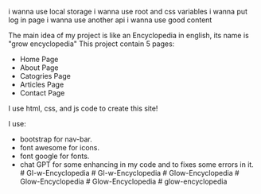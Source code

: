 i wanna use local storage
i wanna use root and css variables
i wanna put log in page
i wanna use another api
i wanna use good content


The main idea of my project is like an Encyclopedia in english, its name is "grow encyclopedia" 
This project contain 5 pages:
- Home Page
- About Page
- Catogries Page
- Articles Page
- Contact Page


I use html, css, and js code to create this site!

I use:
- bootstrap for nav-bar.
- font awesome for icons.
- font google for fonts.
- chat GPT for some enhancing in my code and to fixes some errors in it. #   G l - w - E n c y c l o p e d i a  
 #   G l - w - E n c y c l o p e d i a  
 #   G l o w - E n c y c l o p e d i a  
 #   G l o w - E n c y c l o p e d i a  
 #   G l o w - E n c y c l o p e d i a  
 #   g l o w - e n c y c l o p e d i a  
 